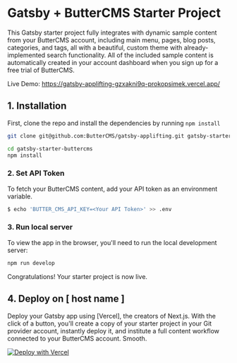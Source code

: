 # Gatsby + ButterCMS Starter Project

<!-- Brackets [] are placeholders. When readme is complete, all brackets should be
updated with the correct value and comments deleted from the file. Please number
sections accordingly to move people through the process as cleanly as possible.-->

This Gatsby starter project fully integrates with dynamic sample content from your ButterCMS account, including main menu, pages, blog posts, categories, and tags, all with a beautiful, custom theme with already-implemented search functionality. All of the included sample content is automatically created in your account dashboard when you sign up for a free trial of ButterCMS.

Live Demo: https://gatsby-applifting-gzxakni9q-prokopsimek.vercel.app/

<!-- If there's a quick deployment method set up:
Once created, this project can be easily and quickly deployed to [location] from [method,
e.g., "the CLI" ] (see instructions below)
-->

## 1. Installation

First, clone the repo and install the dependencies by running `npm install`

```bash
git clone git@github.com:ButterCMS/gatsby-applifting.git gatsby-starter-buttercms

cd gatsby-starter-buttercms
npm install
```

### 2. Set API Token

To fetch your ButterCMS content, add your API token as an environment variable.

```bash
$ echo 'BUTTER_CMS_API_KEY=<Your API Token>' >> .env
```

<!-- Optional build step for frameworks that require a separate build
command, e.g., npm:

### Build App

Run the following command to the build the app and get it ready for running locally:

[command]
-->

### 3. Run local server

To view the app in the browser, you'll need to run the local development server:

```bash
npm run develop
```

Congratulations! Your starter project is now live.

<!-- Note - this example below was written with Vercel; please update instructions
to fit whatever quick deployment host was specified. Please
used button based deployment if available; see specifications documents to
links to button workflows-->
## 4. Deploy on [ host name ]

Deploy your Gatsby app using [Vercel], the creators of Next.js. With the click of a button, you'll create a copy of your starter project in your Git provider account, instantly deploy it, and institute a full content workflow connected to your ButterCMS account. Smooth.

<!-- Here's an example of the Vercel Button. Note that the link is configured to
allow for a smooth and easy deployment, including necessary environmental variables.
For hosts that don't allow you to specify environmental variables in the button link,
make sure a config file is present in the repo that feeds the names of environmental
variables to the host.
-->

[![Deploy with Vercel](https://vercel.com/button)](https://vercel.com/new/clone?repository-url=https%3A%2F%2Fgithub.com%2FButterCMS%2Fnextjs-starter-buttercms&env=NEXT_PUBLIC_BUTTER_CMS_API_KEY&envDescription=Your%20ButterCMS%20API%20Token&envLink=https%3A%2F%2Fbuttercms.com%2Fsettings%2F&project-name=nextjs-starter-buttercms&repo-name=nextjs-starter-buttercms&redirect-url=https%3A%2F%2Fbuttercms.com%2Fonboarding%2Fvercel-starter-deploy-callback%2F&production-deploy-hook=Deploy%20Triggered%20from%20ButterCMS&demo-title=ButterCMS%20Next.js%20Starter&demo-description=Fully%20integrated%20with%20your%20ButterCMS%20account&demo-url=https%3A%2F%2Fnextjs-starter-buttercms.vercel.app%2F&demo-image=https://cdn.buttercms.com/r0tGK8xFRti2iRKBJ0eY&repository-name=nextjs-starter-buttercms)
